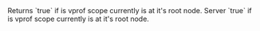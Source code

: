 <function name="AtRoot" parent="vprof" type="libraryfunc">
	<description>
		Returns `true` if is vprof scope currently is at it's root node.
	</description>
	<realm>Server</realm>
	<rets>
		<ret name="atRoot" type="boolean">`true` if is vprof scope currently is at it's root node.</ret>
	</rets>
</function>